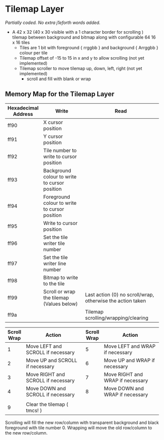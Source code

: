 # Tilemap Layer

_Partially coded. No extra j1eforth words added._

* A 42 x 32 (40 x 30 visible with a 1 character border for scrolling ) tilemap between background and bitmap along with configurable 64 16 x 16 tiles
    * Tiles are 1 bit with foreground { rrggbb } and background { Arrggbb } colour per tile
    * Tilemap offset of -15 to 15 in x and y to allow scrolling (not yet implemented)
    * Tilemap scroller to move tilemap up, down, left, right (not yet implemented)
        * scroll and fill with blank or wrap

## Memory Map for the Tilemap Layer

Hexadecimal<br>Address | Write | Read
----- | ----- | -----
ff90 | X cursor position 
ff91 | Y cursor position
ff92 | Tile number to write to cursor position
ff93 | Background colour to write to cursor position
ff94 | Foreground colour to write to cursor position
ff95 | Write to cursor position
ff96 | Set the tile writer tile number
ff97 | Set the tile writer line number
ff98 | Bitmap to write to the tile
ff99 | Scroll or wrap the tilemap (Values below) | Last action (0) no scroll/wrap, otherwise the action taken
ff9a | | Tilemap scrolling/wrapping/clearing

Scroll<br>Wrap | Action | Scroll<br>Wrap | Action 
----- | ----- | ----- | -----
1 | Move LEFT and SCROLL if necessary | 5 | Move LEFT and WRAP if necessary
2 | Move UP and SCROLL if necessary | 6 | Move UP and WRAP if necessary
3 | Move RIGHT and SCROLL if necessary | 7 | Move RIGHT and WRAP if necessary
4 | Move DOWN and SCROLL if necessary | 8 | Move DOWN and WRAP if necessary
 | | |
9 | Clear the tilemap ( tmcs! )

Scrolling will fill the new row/column with transparent background and black foreground with tile number 0. Wrapping will move the old row/column to the new row/column.
